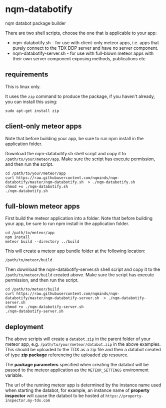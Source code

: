 # nqm-databotify
nqm databot package builder

There are two shell scripts, choose the one that is applicable to your app:

* nqm-databotify.sh - for use with client-only meteor apps, i.e. apps that purely connect to the TDX DDP server and have no 
server component.  
* nqm-databotify-server.sh - for use with full-blown meteor apps with their own server component exposing methods, publications etc

## requirements
This is linux only.

It uses the `zip` command to produce the package, if you haven't already, you can install this using:

```
sudo apt-get install zip
```

## client-only meteor apps
Note that before building your app, be sure to run npm install in the application folder.

Download the nqm-databotify.sh shell script and copy it to `/path/to/your/meteor/app`. Make sure the script has execute 
permission, and then run the script.

```
cd /path/to/your/meteor/app
curl https://raw.githubusercontent.com/nqminds/nqm-databotify/master/nqm-databotify.sh  > ./nqm-databotify.sh
chmod +x ./nqm-databotify.sh
./nqm-databotify.sh
``` 

## full-blown meteor apps
First build the meteor application into a folder. Note that before building your app, be sure to run npm install
in the application folder.

```
cd /path/to/meteor/app
npm install
meteor build --directory ../build
```

This will create a meteor app bundle folder at the following location:

```
/path/to/meteor/build
```

Then download the nqm-databotify-server.sh shell script and copy it to the `/path/to/meteor/build` created above. Make sure the script has execute 
permission, and then run the script.

```
cd /path/to/meteor/build
curl https://raw.githubusercontent.com/nqminds/nqm-databotify/master/nqm-databotify-server.sh  > ./nqm-databotify-server.sh
chmod +x ./nqm-databotify-server.sh
./nqm-databotify-server.sh
``` 

## deployment
The above scripts will create a `databot.zip` in the parent folder of your meteor app, e.g. `/path/to/your/meteor/databot.zip` in 
the above examples. 
This should be uploaded to the TDX as a zip file and then a databot created of type **zip package** referencing the uploaded zip resource.

The **package parameters** specified when creating the databot will be passed to the meteor application as the 
`METEOR_SETTINGS` environment variable.

The url of the running meteor app is determined by the instance name used when starting the databot,
for example, an instance name of **property inspector** will cause the databot to be hosted at 
`https://property-inspector.my-tdx.com`

